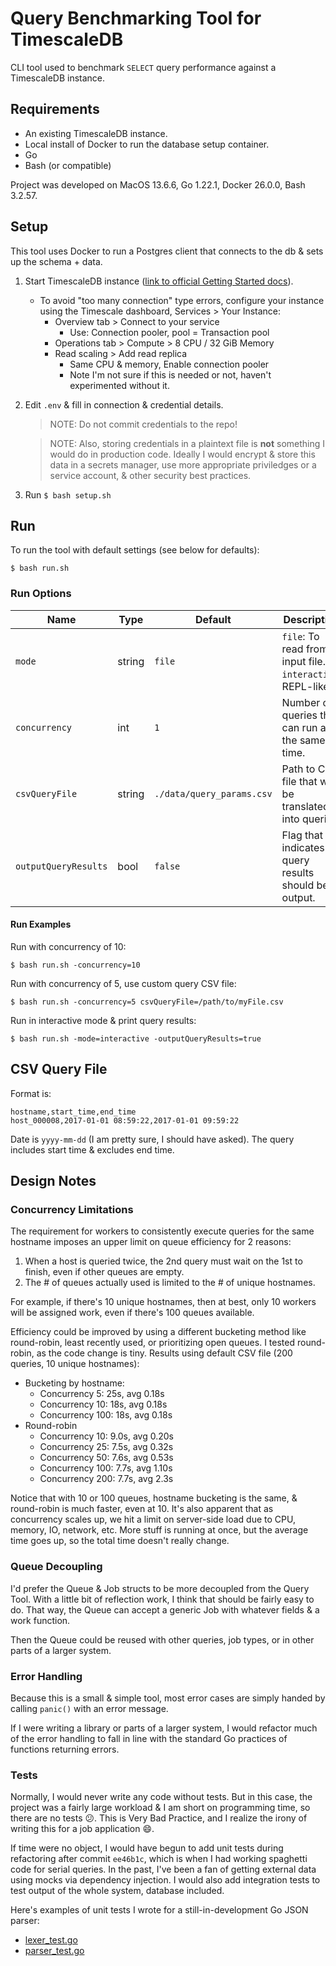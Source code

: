 # Query Benchmarking Tool for TimescaleDB

CLI tool used to benchmark `SELECT` query performance against a TimescaleDB instance.


## Requirements

- An existing TimescaleDB instance.
- Local install of Docker to run the database setup container.
- Go
- Bash (or compatible)

Project was developed on MacOS 13.6.6, Go 1.22.1, Docker 26.0.0, Bash 3.2.57.


## Setup

This tool uses Docker to run a Postgres client that connects to the db & sets up the schema + data.

1) Start TimescaleDB instance ([link to official Getting Started docs](https://docs.timescale.com/getting-started/latest/)).

	- To avoid "too many connection" type errors, configure your instance using the Timescale dashboard, Services > Your Instance:
		- Overview tab > Connect to your service
			- Use: Connection pooler, pool = Transaction pool
		- Operations tab > Compute > 8 CPU / 32 GiB Memory
		- Read scaling > Add read replica
			- Same CPU & memory, Enable connection pooler
			- Note I'm not sure if this is needed or not, haven't experimented without it.

2) Edit `.env` & fill in connection & credential details.

	> NOTE: Do not commit credentials to the repo!

	> NOTE: Also, storing credentials in a plaintext file is **not** something I would do in production code. Ideally I would encrypt & store this data in a secrets manager, use more appropriate priviledges or a service account, & other security best practices.

3) Run `$ bash setup.sh`


## Run

To run the tool with default settings (see below for defaults):

`$ bash run.sh`

### Run Options

| Name | Type | Default | Description |
|----------|----------|----------|----------|
| `mode` | string | `file` | `file`: To read from input file. <br> `interactive`: REPL-like. |
| `concurrency` | int | `1` | Number of queries that can run at the same time. |
| `csvQueryFile` | string | `./data/query_params.csv` | Path to CSV file that will be translated into queries. |
| `outputQueryResults` | bool | `false` | Flag that indicates if query results should be output. |

#### Run Examples
Run with concurrency of 10:
```
$ bash run.sh -concurrency=10
```

Run with concurrency of 5, use custom query CSV file:
```
$ bash run.sh -concurrency=5 csvQueryFile=/path/to/myFile.csv
```

Run in interactive mode & print query results:
```
$ bash run.sh -mode=interactive -outputQueryResults=true
```


## CSV Query File

Format is:
```
hostname,start_time,end_time
host_000008,2017-01-01 08:59:22,2017-01-01 09:59:22
```

Date is `yyyy-mm-dd` (I am pretty sure, I should have asked). The query includes start time & excludes end time.


## Design Notes

### Concurrency Limitations

The requirement for workers to consistently execute queries for the same hostname imposes an upper limit on queue efficiency for 2 reasons:

1) When a host is queried twice, the 2nd query must wait on the 1st to finish, even if other queues are empty.
2) The # of queues actually used is limited to the # of unique hostnames.

For example, if there's 10 unique hostnames, then at best, only 10 workers will be assigned work, even if there's 100 queues available.

Efficiency could be improved by using a different bucketing method like round-robin, least recently used, or prioritizing open queues. I tested round-robin, as the code change is tiny. Results using default CSV file (200 queries, 10 unique hostnames):

- Bucketing by hostname:
	- Concurrency    5:  25s, avg 0.18s
	- Concurrency   10:  18s, avg 0.18s
	- Concurrency  100:  18s, avg 0.18s
- Round-robin
	- Concurrency  10: 9.0s, avg 0.20s
	- Concurrency  25: 7.5s, avg 0.32s
	- Concurrency  50: 7.6s, avg 0.53s
	- Concurrency 100: 7.7s, avg 1.10s
	- Concurrency 200: 7.7s, avg 2.3s

Notice that with 10 or 100 queues, hostname bucketing is the same, & round-robin is much faster, even at 10. It's also apparent that as concurrency scales up, we hit a limit on server-side load due to CPU, memory, IO, network, etc. More stuff is running at once, but the average time goes up, so the total time doesn't really change.

### Queue Decoupling

I'd prefer the Queue & Job structs to be more decoupled from the Query Tool. With a little bit of reflection work, I think that should be fairly easy to do. That way, the Queue can accept a generic Job with whatever fields & a work function.

Then the Queue could be reused with other queries, job types, or in other parts of a larger system.

### Error Handling

Because this is a small & simple tool, most error cases are simply handed by calling `panic()` with an error message.

If I were writing a library or parts of a larger system, I would refactor much of the error handling to fall in line with the standard Go practices of functions returning errors.

### Tests

Normally, I would never write any code without tests. But in this case, the project was a fairly large workload & I am short on programming time, so there are no tests 😕. This is Very Bad Practice, and I realize the irony of writing this for a job application 😄.

If time were no object, I would have begun to add unit tests during refactoring after commit `ee46b1c`, which is when I had working spaghetti code for serial queries. In the past, I've been a fan of getting external data using mocks via dependency injection. I would also add integration tests to test output of the whole system, database included.

Here's examples of unit tests I wrote for a still-in-development Go JSON parser:
- [lexer_test.go](https://github.com/tmelot2/go-json-parser/blob/dev/lexer_test.go)
- [parser_test.go](https://github.com/tmelot2/go-json-parser/blob/dev/parser_test.go)
